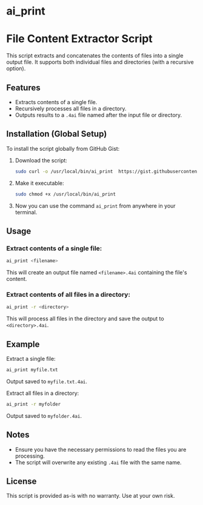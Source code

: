 # ai_print

# File Content Extractor Script

This script extracts and concatenates the contents of files into a single output file. It supports both individual files and directories (with a recursive option).

## Features
- Extracts contents of a single file.
- Recursively processes all files in a directory.
- Outputs results to a `.4ai` file named after the input file or directory.

## Installation (Global Setup)
To install the script globally from GitHub Gist:

1. Download the script:
   ```bash
   sudo curl -o /usr/local/bin/ai_print  https://gist.githubusercontent.com/IasonArgyrakis/dd967162bf8eba71981cb40894faf585/raw/ai_print
   ```

2. Make it executable:
   ```bash
   sudo chmod +x /usr/local/bin/ai_print
   ```

3. Now you can use the command `ai_print` from anywhere in your terminal.

## Usage

### Extract contents of a single file:
```bash
ai_print <filename>
```
This will create an output file named `<filename>.4ai` containing the file's content.

### Extract contents of all files in a directory:
```bash
ai_print -r <directory>
```
This will process all files in the directory and save the output to `<directory>.4ai`.

## Example

Extract a single file:
```bash
ai_print myfile.txt
```
Output saved to `myfile.txt.4ai`.

Extract all files in a directory:
```bash
ai_print -r myfolder
```
Output saved to `myfolder.4ai`.

## Notes
- Ensure you have the necessary permissions to read the files you are processing.
- The script will overwrite any existing `.4ai` file with the same name.

## License
This script is provided as-is with no warranty. Use at your own risk.

